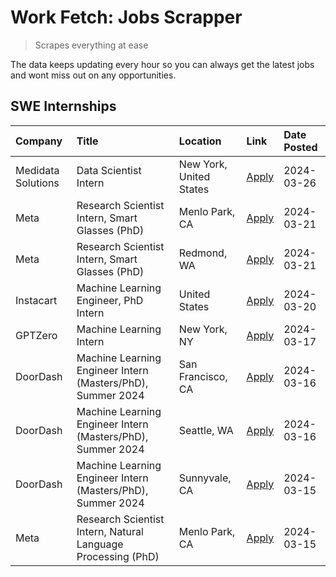 # Work Fetch: Jobs Scrapper
> Scrapes everything at ease

The data keeps updating every hour so you can always get the latest jobs and wont miss out on any opportunities.

## SWE Internships
<!--START_SECTION:workfetch-->
| Company            | Title                                                        | Location                | Link                                                                                                                                                                                                                                                                       | Date Posted   |
|:-------------------|:-------------------------------------------------------------|:------------------------|:---------------------------------------------------------------------------------------------------------------------------------------------------------------------------------------------------------------------------------------------------------------------------|:--------------|
| Medidata Solutions | Data Scientist Intern                                        | New York, United States | [Apply](https://www.linkedin.com/jobs/view/data-scientist-intern-at-medidata-solutions-3810253704?position=10&pageNum=0&refId=JO90%2B673cF79ykYBTGCUwA%3D%3D&trackingId=unhEKF8%2F5zKuJbCZxfr44g%3D%3D&trk=public_jobs_jserp-result_search-card)                           | 2024-03-26    |
| Meta               | Research Scientist Intern, Smart Glasses (PhD)               | Menlo Park, CA          | [Apply](https://www.linkedin.com/jobs/view/research-scientist-intern-smart-glasses-phd-at-meta-3811308332?position=12&pageNum=0&refId=JO90%2B673cF79ykYBTGCUwA%3D%3D&trackingId=qTHsaPzw7A9KWUTukrhbyg%3D%3D&trk=public_jobs_jserp-result_search-card)                     | 2024-03-21    |
| Meta               | Research Scientist Intern, Smart Glasses (PhD)               | Redmond, WA             | [Apply](https://www.linkedin.com/jobs/view/research-scientist-intern-smart-glasses-phd-at-meta-3811304794?position=13&pageNum=0&refId=JO90%2B673cF79ykYBTGCUwA%3D%3D&trackingId=vl8yX0IJDjDV3JoAAfP7Ug%3D%3D&trk=public_jobs_jserp-result_search-card)                     | 2024-03-21    |
| Instacart          | Machine Learning Engineer, PhD Intern                        | United States           | [Apply](https://www.linkedin.com/jobs/view/machine-learning-engineer-phd-intern-at-instacart-3815634369?position=5&pageNum=0&refId=JO90%2B673cF79ykYBTGCUwA%3D%3D&trackingId=hatOLcNTlChv3FyIw%2F1pqw%3D%3D&trk=public_jobs_jserp-result_search-card)                      | 2024-03-20    |
| GPTZero            | Machine Learning Intern                                      | New York, NY            | [Apply](https://www.linkedin.com/jobs/view/machine-learning-intern-at-gptzero-3860723963?position=9&pageNum=0&refId=JO90%2B673cF79ykYBTGCUwA%3D%3D&trackingId=SmGajBztDPVKC6hWkCxneQ%3D%3D&trk=public_jobs_jserp-result_search-card)                                       | 2024-03-17    |
| DoorDash           | Machine Learning Engineer Intern (Masters/PhD), Summer 2024  | San Francisco, CA       | [Apply](https://www.linkedin.com/jobs/view/machine-learning-engineer-intern-masters-phd-summer-2024-at-doordash-3736457737?position=3&pageNum=0&refId=JO90%2B673cF79ykYBTGCUwA%3D%3D&trackingId=zQ1DT%2B0wCEbjq%2FxBYn0I3w%3D%3D&trk=public_jobs_jserp-result_search-card) | 2024-03-16    |
| DoorDash           | Machine Learning Engineer Intern (Masters/PhD), Summer 2024  | Seattle, WA             | [Apply](https://www.linkedin.com/jobs/view/machine-learning-engineer-intern-masters-phd-summer-2024-at-doordash-3736455966?position=4&pageNum=0&refId=JO90%2B673cF79ykYBTGCUwA%3D%3D&trackingId=Nd1CqPZEmMhm1nok7Q8gPg%3D%3D&trk=public_jobs_jserp-result_search-card)     | 2024-03-16    |
| DoorDash           | Machine Learning Engineer Intern (Masters/PhD), Summer 2024  | Sunnyvale, CA           | [Apply](https://www.linkedin.com/jobs/view/machine-learning-engineer-intern-masters-phd-summer-2024-at-doordash-3736454973?position=2&pageNum=0&refId=JO90%2B673cF79ykYBTGCUwA%3D%3D&trackingId=fPe9tbxPuWDQq1AD5oLy%2Fw%3D%3D&trk=public_jobs_jserp-result_search-card)   | 2024-03-15    |
| Meta               | Research Scientist Intern, Natural Language Processing (PhD) | Menlo Park, CA          | [Apply](https://www.linkedin.com/jobs/view/research-scientist-intern-natural-language-processing-phd-at-meta-3858718375?position=11&pageNum=0&refId=JO90%2B673cF79ykYBTGCUwA%3D%3D&trackingId=aYNC5xiMplbGbmEIuQkf8g%3D%3D&trk=public_jobs_jserp-result_search-card)       | 2024-03-15    |
<!--END_SECTION:workfetch-->
